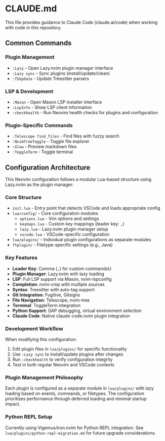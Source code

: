 # CLAUDE.md

This file provides guidance to Claude Code (claude.ai/code) when working with code in this repository.

## Common Commands

### Plugin Management
- `:Lazy` - Open Lazy.nvim plugin manager interface
- `:Lazy sync` - Sync plugins (install/update/clean)
- `:TSUpdate` - Update Treesitter parsers

### LSP & Development
- `:Mason` - Open Mason LSP installer interface
- `:LspInfo` - Show LSP client information
- `:checkhealth` - Run Neovim health checks for plugins and configuration

### Plugin-Specific Commands
- `:Telescope find_files` - Find files with fuzzy search
- `:NvimTreeToggle` - Toggle file explorer
- `:Glow` - Preview markdown files
- `:ToggleTerm` - Toggle terminal

## Configuration Architecture

This Neovim configuration follows a modular Lua-based structure using Lazy.nvim as the plugin manager:

### Core Structure
- `init.lua` - Entry point that detects VSCode and loads appropriate config
- `lua/config/` - Core configuration modules
  - `options.lua` - Vim options and settings
  - `keymaps.lua` - Custom key mappings (leader key: `,`)
  - `lazy.lua` - Lazy.nvim plugin manager setup
  - `vscode.lua` - VSCode-specific configuration
- `lua/plugins/` - Individual plugin configurations as separate modules
- `ftplugin/` - Filetype-specific settings (e.g., Java)

### Key Features
- **Leader Key**: Comma (`,`) for custom commandsU
- **Plugin Manager**: Lazy.nvim with lazy loading
- **LSP**: Full LSP support via Mason, nvim-lspconfig
- **Completion**: nvim-cmp with multiple sources
- **Syntax**: Treesitter with auto-tag support
- **Git Integration**: Fugitive, Gitsigns
- **File Navigation**: Telescope, nvim-tree
- **Terminal**: ToggleTerm integration
- **Python Support**: DAP debugging, virtual environment selection
- **Claude Code**: Native claude-code.nvim plugin integration

### Development Workflow
When modifying this configuration:
1. Edit plugin files in `lua/plugins/` for specific functionality
2. Use `:Lazy sync` to install/update plugins after changes
3. Run `:checkhealth` to verify configuration integrity
4. Test in both regular Neovim and VSCode contexts

### Plugin Management Philosophy
Each plugin is configured as a separate module in `lua/plugins/` with lazy loading based on events, commands, or filetypes. The configuration prioritizes performance through deferred loading and minimal startup impact.

### Python REPL Setup
Currently using Vigemus/iron.nvim for Python REPL integration. See `lua/plugins/python-repl-migration.md` for future upgrade considerations.
